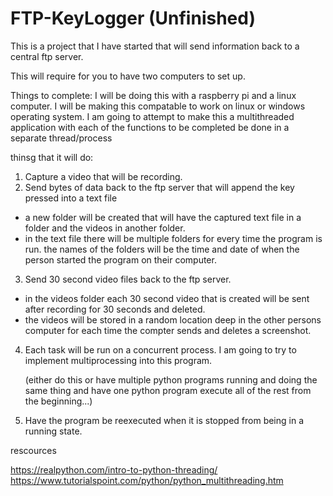 # FTP-KeyLogger (Unfinished)
This is a project that I have started that will send information back to a central ftp server.

This will require for you to have two computers to set up.

Things to complete:
I will be doing this with a raspberry pi and a linux computer.
I will be  making this compatable to work on linux or windows operating system.
I am going to attempt to make this a multithreaded application with each of the functions to be completed be done in a separate thread/process

thinsg that it will do:
1. Capture a video that will be recording. 
2. Send bytes of data back to the ftp server that will append the key pressed into a text file
  - a new folder will be created that will have the captured text file in a folder and the videos in another folder.
  - in the text file there will be multiple folders for every time the program is run. the names of the folders 
    will be the time and date of when the person started the program on their computer.
3. Send 30 second video files back to the ftp server.
  - in the videos folder each 30 second video that is created will be sent after recording for 30 seconds and deleted. 
  - the videos will be stored in a random location deep in the other persons computer for each time the compter sends 
    and deletes a screenshot.
 4. Each task will be run on a concurrent process. I am going to try to implement multiprocessing into this program.
    
    (either do this or have multiple python programs running and doing the same thing and have one python program execute all of the rest from the beginning...)
 5. Have the program be reexecuted when it is stopped from being in a running state.

rescources 

https://realpython.com/intro-to-python-threading/
https://www.tutorialspoint.com/python/python_multithreading.htm